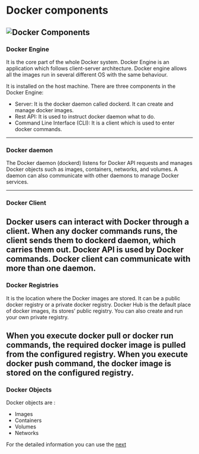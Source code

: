 # Docker components
![Docker Components](https://docs.docker.com/engine/images/architecture.svg "Docker components")
---

### Docker Engine

It is the core part of the whole Docker system. 
Docker Engine is an application which follows client-server architecture. Docker engine allows all the images run 
in several different OS with the same behaviour.

It is installed on the host machine. There are three components in the Docker Engine:

* Server: It is the docker daemon called dockerd. It can create and manage docker images.
* Rest API: It is used to instruct docker daemon what to do.
* Command Line Interface (CLI): It is a client which is used to enter docker commands.
---

### Docker daemon
The Docker daemon (dockerd) listens for Docker API requests
and manages Docker objects such as images, containers, networks, and volumes.
A daemon can also communicate with other daemons to manage Docker services.

---

### Docker Client

Docker users can interact with Docker through a client. When any docker commands runs,
the client sends them to dockerd daemon, which carries them out.
Docker API is used by Docker commands. Docker client can communicate with more than one daemon.
---

### Docker Registries

It is the location where the Docker images are stored. It can be a public docker registry or a private docker registry.
Docker Hub is the default place of docker images, its stores’ public registry.
 You can also create and run your own private registry.

When you execute docker pull or docker run commands, the required docker image is pulled from the configured registry.
When you execute docker push command, the docker image is stored on the configured registry.
---

### Docker Objects

Docker objects are :
* Images
* Containers
* Volumes
* Networks

For the detailed information you can use the [next](./DockerObjects.md)
